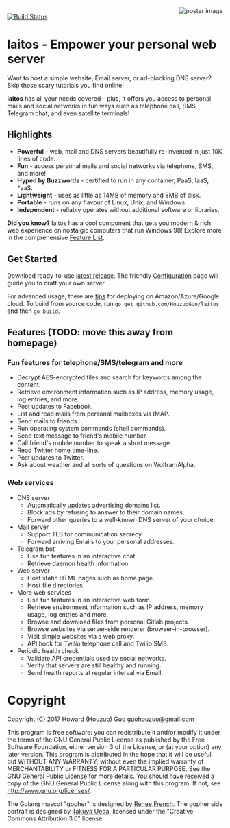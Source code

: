 <img src="https://raw.githubusercontent.com/HouzuoGuo/laitos/master/cosmetic/poster.png" alt="poster image" align="right" />

[![Build Status](https://travis-ci.org/HouzuoGuo/laitos.svg?branch=master)](https://travis-ci.org/HouzuoGuo/laitos)

# laitos - Empower your personal web server
Want to host a simple website, Email server, or ad-blocking DNS server? Skip those scary tutorials you find online!

<strong>laitos</strong> has all your needs covered - plus, it offers you access to personal mails and social networks in fun ways such as telephone call, SMS, Telegram chat, and even satellite terminals!

## Highlights

- <strong>Powerful</strong> - web, mail and DNS servers beautifully re-invented in just 10K lines of code.
- <strong>Fun</strong> - access personal mails and social networks via telephone, SMS, and more!
- <strong>Hyped by Buzzwords</strong> - certified to run in any container, PaaS, IaaS, *aaS.
- <strong>Lightweight</strong> - uses as little as 14MB of memory and 8MB of disk.
- <strong>Portable</strong> - runs on any flavour of Linux, Unix, and Windows.
- <strong>Independent</strong> - reliably operates without additional software or libraries.

<strong>Did you know?</strong> laitos has a cool component that gets you modern & rich web experience on nostalgic computers that run Windows 98!
Explore more in the comprehensive [Feature List](https://github.com/HouzuoGuo/laitos/wiki/Feature-List).

## Get Started
Download ready-to-use [latest release](https://github.com/HouzuoGuo/laitos/releases).
The friendly [Configuration](https://github.com/HouzuoGuo/laitos/wiki/Configuration) page will guide you to craft your own server.

For advanced usage, there are [tips](https://github.com/HouzuoGuo/laitos/wiki/Deployment) for deploying on Amazon/Azure/Google cloud.
To build from source code, run `go get github.com/HouzuoGuo/laitos` and then `go build`.

## Features (TODO: move this away from homepage)

### Fun features for telephone/SMS/telegram and more
- Decrypt AES-encrypted files and search for keywords among the content.
- Retrieve environment information such as IP address, memory usage, log entries, and more.
- Post updates to Facebook.
- List and read mails from personal mailboxes via IMAP.
- Send mails to friends.
- Run operating system commands (shell commands).
- Send text message to friend's mobile number.
- Call friend's mobile number to speak a short message.
- Read Twitter home time-line.
- Post updates to Twitter.
- Ask about weather and all sorts of questions on WolframAlpha.

### Web services
- DNS server
  * Automatically updates advertising domains list.
  * Block ads by refusing to answer to their domain names.
  * Forward other queries to a well-known DNS server of your choice.
- Mail server
  * Support TLS for communication secrecy.
  * Forward arriving Emails to your personal addresses.
- Telegram bot
  * Use fun features in an interactive chat.
  * Retrieve daemon health information.
- Web server
  * Host static HTML pages such as home page.
  * Host file directories.
- More web services
  * Use fun features in an interactive web form.
  * Retrieve environment information such as IP address, memory usage, log entries and more.
  * Browse and download files from personal Gitlab projects.
  * Browse websites via server-side renderer (browser-in-browser).
  * Visit simple websites via a web proxy.
  * API hook for Twilio telephone call and Twilio SMS.
- Periodic health check
  * Validate API credentials used by social networks.
  * Verify that servers are still healthy and running.
  * Send health reports at regular interval via Email.

Copyright
====================
Copyright (C) 2017 Howard (Houzuo) Guo <guohouzuo@gmail.com>

This program is free software:
you can redistribute it and/or modify it under the terms of the GNU General Public License as published by the Free Software Foundation,
either version 3 of the License, or (at your option) any later version.
This program is distributed in the hope that it will be useful,
but WITHOUT ANY WARRANTY; without even the implied warranty of MERCHANTABILITY or FITNESS FOR A PARTICULAR PURPOSE.
See the GNU General Public License for more details.
You should have received a copy of the GNU General Public License along with this program.
If not, see <http://www.gnu.org/licenses/>.

The Golang mascot "gopher" is designed by [Renee French](http://reneefrench.blogspot.com). The gopher side portrait is designed by [Takuya Ueda](https://twitter.com/tenntenn), licensed under the "Creative Commons Attribution 3.0" license.
